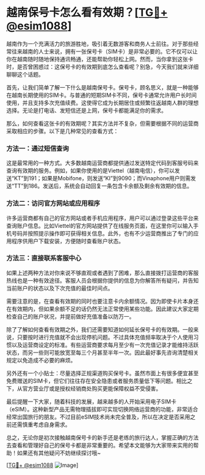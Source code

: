 # 越南保号卡怎么看有效期？[[TG💪+ @esim1088](https://t.me/s/esim1088)]

越南作为一个充满活力的旅游胜地，吸引着无数游客和商务人士前往。对于那些经常往来越南的人士来说，拥有一张保号卡（SIM卡）是非常必要的。它不仅可以让你在越南随时随地保持通讯畅通，还能帮助你轻松上网。然而，当你拿到这张卡时，是否曾困惑过：这保号卡的有效期到底怎么查看呢？别急，今天我们就来详细聊聊这个话题。

首先，让我们简单了解一下什么是越南保号卡。保号卡，顾名思义，就是一种能够在越南长期使用的SIM卡。与普通的短期SIM卡不同，保号卡通常允许用户长时间使用，并且支持多次充值续费。这使得它成为长期居住或频繁往返越南人群的理想选择。无论是打电话、发短信还是上网，保号卡都能满足你的需求。

那么，如何查看这张卡的有效期呢？其实方法并不复杂，但需要根据不同的运营商采取相应的步骤。以下是几种常见的查看方式：

### 方法一：通过短信查询

这是最常用的一种方式。大多数越南运营商都提供通过发送特定代码到客服号码来查询有效期的服务。例如，如果你使用的是Viettel（越南电信），你可以发送“KT”到191；如果是Mobifone，则发送“KI”到9090；而Vinaphone用户则需发送“TT”到186。发送后，系统会自动回复一条包含卡余额及剩余有效期的信息。

### 方法二：访问官方网站或应用程序

许多运营商都有自己的官方网站或者手机应用程序，用户可以通过登录这些平台来查询账户信息。比如Viettel的官方网站提供了在线服务页面，在这里你可以输入手机号码并按照提示操作即可获得相关信息。此外，也有不少运营商推出了专门的应用程序供用户下载安装，方便随时查看账户状态。

### 方法三：直接联系客服中心

如果上述两种方法对你来说不够直观或者遇到了困难，那么直接拨打运营商的客服热线也是一种有效途径。客服人员会根据你提供的信息为你解答所有疑问，并告知当前账户的状态以及下次充值的最佳时间点。

需要注意的是，在查看有效期的同时也要注意卡内余额情况。因为即使卡片本身还在有效期内，但如果余额不足的话仍然无法正常使用某些功能。因此建议大家定期检查自己的账户状况，并提前做好充值准备以防万一。

除了了解如何查看有效期之外，我们还需要知道如何延长保号卡的有效期。一般来说，只要按时进行充值就不会出现停机问题。不过具体充值频率取决于个人使用习惯以及运营商设定的标准。有些运营商要求每月至少有一次充值记录才能维持活跃状态，而另一些则可能放宽至每三个月甚至半年一次。因此最好事先咨询清楚相关规定以免造成不必要的麻烦。

另外还有一个小贴士：尽量选择正规渠道购买保号卡。虽然市面上有很多便宜甚至免费赠送的SIM卡，但它们往往存在安全隐患或者服务质量低下等问题。相比之下，从官方营业厅或是授权经销商处购买更能保障权益不受侵害。

最后提醒一下大家，随着科技的发展，越来越多的人开始采用电子SIM卡（eSIM）。这种新型产品无需物理插拔即可实现切换网络运营商的功能，非常适合经常出国旅行的朋友。不过目前eSIM技术尚未完全普及，所以在决定是否采用之前还需慎重考虑自身需求。

总之，无论你是初次接触越南保号卡的新手还是老练的旅行达人，掌握正确的方法去查看和管理好自己的保号卡都是非常重要的。希望本文能够为大家带来实用的帮助！如果还有其他疑问不妨继续探讨哦~

[[TG💪+ @esim1088](https://t.me/s/esim1088) ![Image](https://i.postimg.cc/4NQfJmqS/Snipaste-2025-05-13-00-14-12.png)]